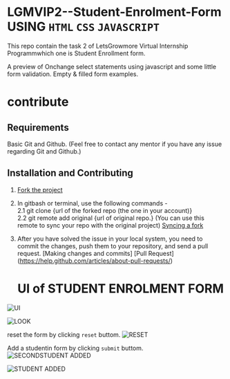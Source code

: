 # LGMVIP2--Student-Enrolment-Form USING `HTML` `CSS` `JAVASCRIPT`
This repo contain the task 2 of LetsGrowmore Virtual Internship Programmwhich one is Student Enrollment form.

A preview of Onchange select statements using javascript and some little form validation.
Empty & filled form examples.

# contribute
## Requirements
Basic Git and Github. (Feel free to contact any mentor if you have any issue regarding Git and Github.)

## Installation and Contributing

1. [Fork the project](https://github.com/SahuSumanta/LGMVIP2--Student-Enrolment-Form)
2. In gitbash or terminal, use the following commands - <br>
   2.1 git clone {url of the forked repo (the one in your account)} <br>
   2.2 git remote add original {url of original repo.}
       (You can use this remote to sync your repo with the original project) [Syncing a fork](https://help.github.com/articles/syncing-a-fork/)
3. After you have solved the issue in your local system, you need to commit the changes, push them to your repository,
   and send a pull request.
   [Making changes and commits]
   [Pull Request] (https://help.github.com/articles/about-pull-requests/)
   
   # UI of STUDENT ENROLMENT FORM
![UI](https://user-images.githubusercontent.com/47220251/157923083-23470381-1aab-404f-8479-2e85680b0aef.png)

![LOOK](https://user-images.githubusercontent.com/47220251/157923275-239b696b-109b-4acf-8e2a-d996050a4427.png)

reset the form by clicking `reset` buttom.
![RESET](https://user-images.githubusercontent.com/47220251/157923286-64d49bee-d4e1-4405-ba81-7b309fef1fb4.png)

Add a studentin form by clicking `submit` buttom.
![SECONDSTUDENT ADDED](https://user-images.githubusercontent.com/47220251/157923292-c6a7b178-85a7-457c-8158-47a4ef6254d0.png)

![STUDENT ADDED](https://user-images.githubusercontent.com/47220251/157923299-f13c7578-4f3a-4b75-b1b4-e084c789a7fd.png)

